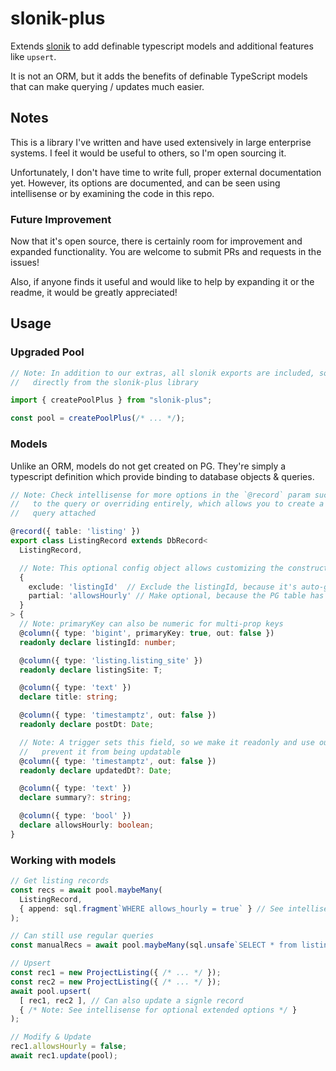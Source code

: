 # slonik-plus

Extends [slonik](https://github.com/gajus/slonik) to add definable typescript models and additional features like `upsert`.

It is not an ORM, but it adds the benefits of definable TypeScript models that can make querying / updates much easier.

## Notes

This is a library I've written and have used extensively in large enterprise systems. I feel it would be useful to others, 
so I'm open sourcing it. 

Unfortunately, I don't have time to write full, proper external 
documentation yet. However, its options are documented, and can be seen using intellisense or by examining the code in 
this repo.

### Future Improvement

Now that it's open source, there is certainly room for improvement and expanded functionality. You are welcome to
submit PRs and requests in the issues!

Also, if anyone finds it useful and would like to help by expanding it or the readme, it would be greatly appreciated!

## Usage

### Upgraded Pool

```ts
// Note: In addition to our extras, all slonik exports are included, so you can import them 
//   directly from the slonik-plus library

import { createPoolPlus } from "slonik-plus";

const pool = createPoolPlus(/* ... */);
```

### Models

Unlike an ORM, models do not get created on PG. They're simply a typescript definition which provide binding to database objects & queries.

```ts
// Note: Check intellisense for more options in the `@record` param such as appending 
//   to the query or overriding entirely, which allows you to create a model with a specific 
//   query attached

@record({ table: 'listing' }) 
export class ListingRecord extends DbRecord<
  ListingRecord,

  // Note: This optional config object allows customizing the constructor's input parameter
  {
    exclude: 'listingId'  // Exclude the listingId, because it's auto-generated by PG
    partial: 'allowsHourly' // Make optional, because the PG table has a default value specifed
  }
> {
  // Note: primaryKey can also be numeric for multi-prop keys
  @column({ type: 'bigint', primaryKey: true, out: false }) 
  readonly declare listingId: number;

  @column({ type: 'listing.listing_site' })
  readonly declare listingSite: T;

  @column({ type: 'text' })
  declare title: string;

  @column({ type: 'timestamptz', out: false })
  readonly declare postDt: Date;

  // Note: A trigger sets this field, so we make it readonly and use out: false to 
  //   prevent it from being updatable
  @column({ type: 'timestamptz', out: false })
  readonly declare updatedDt?: Date;

  @column({ type: 'text' })
  declare summary?: string;

  @column({ type: 'bool' })
  declare allowsHourly: boolean;
}
```

### Working with models

```ts
// Get listing records
const recs = await pool.maybeMany(
  ListingRecord, 
  { append: sql.fragment`WHERE allows_hourly = true` } // See intellisense for more options
); 

// Can still use regular queries
const manualRecs = await pool.maybeMany(sql.unsafe`SELECT * from listing`);

// Upsert
const rec1 = new ProjectListing({ /* ... */ });
const rec2 = new ProjectListing({ /* ... */ });
await pool.upsert(
  [ rec1, rec2 ], // Can also update a signle record
  { /* Note: See intellisense for optional extended options */ }
);

// Modify & Update
rec1.allowsHourly = false;
await rec1.update(pool);
```
